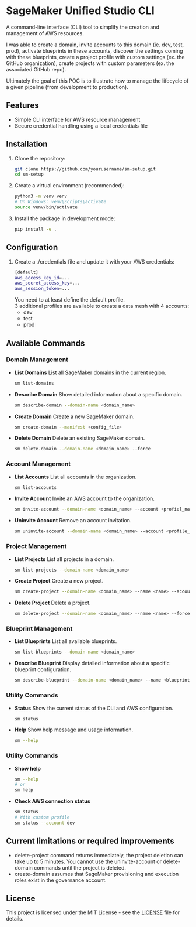# SageMaker Unified Studio CLI

A command-line interface (CLI) tool to simplify the creation and management of AWS resources.  

I was able to create a domain, invite accounts to this domain (ie. dev, test, prod), activate blueprints in these accounts, discover the settings coming with these blueprints, create a project profile with custom settings (ex. the GitHub organization), create projects with custom parameters (ex. the associated GitHub repo).

Ultimately the goal of this POC is to illustrate how to manage the lifecycle of a given pipeline (from development to production). 

## Features

- Simple CLI interface for AWS resource management
- Secure credential handling using a local credentials file

## Installation

1. Clone the repository:
   ```bash
   git clone https://github.com/yourusername/sm-setup.git
   cd sm-setup
   ```

2. Create a virtual environment (recommended):
   ```bash
   python3 -m venv venv
   # On Windows: venv\Scripts\activate
   source venv/bin/activate
   ```

3. Install the package in development mode:
   ```bash
   pip install -e .
   ```

## Configuration

1. Create a ./credentials file and update it with your AWS credentials:
   ```bash
   [default]
   aws_access_key_id=...
   aws_secret_access_key=...
   aws_session_token=...
   ```
   You need to at least define the default profile.  
   3 additional profiles are available to create a data mesh with 4 accounts:
   - dev
   - test
   - prod

## Available Commands

### Domain Management

- **List Domains**
  List all SageMaker domains in the current region.
  ```bash
  sm list-domains
  ```

- **Describe Domain**
  Show detailed information about a specific domain.
  ```bash
  sm describe-domain --domain-name <domain_name>
  ```

- **Create Domain**
  Create a new SageMaker domain.
  ```bash
  sm create-domain --manifest <config_file>
  ```

- **Delete Domain**
  Delete an existing SageMaker domain.
  ```bash
  sm delete-domain --domain-name <domain_name> --force
  ```

### Account Management

- **List Accounts**
  List all accounts in the organization.
  ```bash
  sm list-accounts
  ```

- **Invite Account**
  Invite an AWS account to the organization.
  ```bash
  sm invite-account --domain-name <domain_name> --account <profiel_namne>
  ```

- **Uninvite Account**
  Remove an account invitation.
  ```bash
  sm uninvite-account --domain-name <domain_name> --account <profile_name>
  ```

### Project Management

- **List Projects**
  List all projects in a domain.
  ```bash
  sm list-projects --domain-name <domain_name>
  ```

- **Create Project**
  Create a new project.
  ```bash
  sm create-project --domain-name <domain_name> --name <name> --account <profile_name>
  ```

- **Delete Project**
  Delete a project.
  ```bash
  sm delete-project --domain-name <domain_name> --name <name> --force
  ```

### Blueprint Management

- **List Blueprints**
  List all available blueprints.
  ```bash
  sm list-blueprints --domain-name <domain_name>
  ```

- **Describe Blueprint**
  Display detailed information about a specific blueprint configuration.
  ```bash
  sm describe-blueprint --domain-name <domain_name> --name <blueprint_name>
  ```

### Utility Commands

- **Status**
  Show the current status of the CLI and AWS configuration.
  ```bash
  sm status
  ```

- **Help**
  Show help message and usage information.
  ```bash
  sm --help
  ```

### Utility Commands

- **Show help**
  ```bash
  sm --help
  # or
  sm help
  ```

- **Check AWS connection status**
  ```bash
  sm status
  # With custom profile
  sm status --account dev
  ```

## Current limitations or required improvements
- delete-project command returns immediately, the project deletion can take up to 5 minutes. You cannot use the uninvite-account or delete-domain commands until the project is deleted.
- create-domain assumes that SageMaker provisioning and execution roles exist in the governance account.

## License

This project is licensed under the MIT License - see the [LICENSE](LICENSE) file for details.
